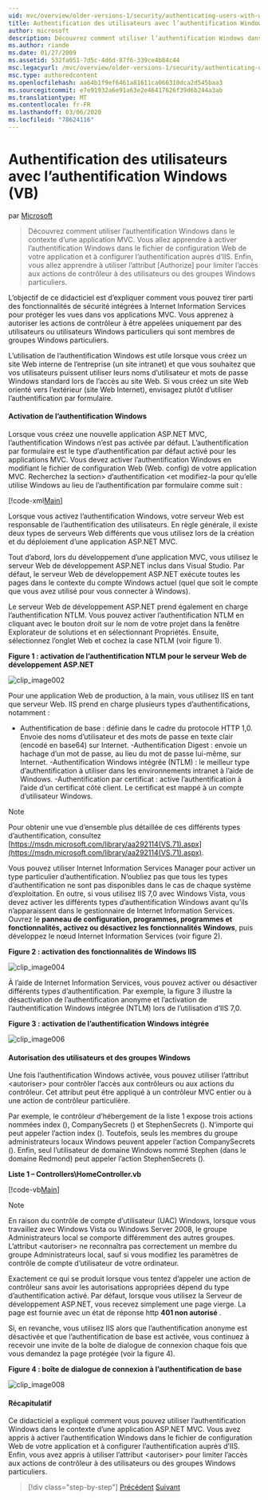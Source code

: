 ```yaml
---
uid: mvc/overview/older-versions-1/security/authenticating-users-with-windows-authentication-vb
title: Authentification des utilisateurs avec l’authentification Windows (VB) | Microsoft Docs
author: microsoft
description: Découvrez comment utiliser l’authentification Windows dans le contexte d’une application MVC. Vous allez apprendre à activer l’authentification Windows dans le co Web de votre application...
ms.author: riande
ms.date: 01/27/2009
ms.assetid: 532fa051-7d5c-4d6d-87f6-339ce4b84c44
msc.legacyurl: /mvc/overview/older-versions-1/security/authenticating-users-with-windows-authentication-vb
msc.type: authoredcontent
ms.openlocfilehash: aa64b1f9ef6461a81611ca066310dca2d545baa3
ms.sourcegitcommit: e7e91932a6e91a63e2e46417626f39d6b244a3ab
ms.translationtype: MT
ms.contentlocale: fr-FR
ms.lasthandoff: 03/06/2020
ms.locfileid: "78624116"
---
```

# <a name="authenticating-users-with-windows-authentication-vb"></a>Authentification des utilisateurs avec l’authentification Windows (VB)

par [Microsoft](https://github.com/microsoft)

> Découvrez comment utiliser l’authentification Windows dans le contexte d’une application MVC. Vous allez apprendre à activer l’authentification Windows dans le fichier de configuration Web de votre application et à configurer l’authentification auprès d’IIS. Enfin, vous allez apprendre à utiliser l’attribut [Authorize] pour limiter l’accès aux actions de contrôleur à des utilisateurs ou des groupes Windows particuliers.

L’objectif de ce didacticiel est d’expliquer comment vous pouvez tirer parti des fonctionnalités de sécurité intégrées à Internet Information Services pour protéger les vues dans vos applications MVC. Vous apprenez à autoriser les actions de contrôleur à être appelées uniquement par des utilisateurs ou utilisateurs Windows particuliers qui sont membres de groupes Windows particuliers.

L’utilisation de l’authentification Windows est utile lorsque vous créez un site Web interne de l’entreprise (un site intranet) et que vous souhaitez que vos utilisateurs puissent utiliser leurs noms d’utilisateur et mots de passe Windows standard lors de l’accès au site Web. Si vous créez un site Web orienté vers l’extérieur (site Web Internet), envisagez plutôt d’utiliser l’authentification par formulaire.

#### <a name="enabling-windows-authentication"></a>Activation de l’authentification Windows

Lorsque vous créez une nouvelle application ASP.NET MVC, l’authentification Windows n’est pas activée par défaut. L’authentification par formulaire est le type d’authentification par défaut activé pour les applications MVC. Vous devez activer l’authentification Windows en modifiant le fichier de configuration Web (Web. config) de votre application MVC. Recherchez la section&gt; d’authentification &lt;et modifiez-la pour qu’elle utilise Windows au lieu de l’authentification par formulaire comme suit :

[!code-xml[Main](authenticating-users-with-windows-authentication-vb/samples/sample1.xml)]

Lorsque vous activez l’authentification Windows, votre serveur Web est responsable de l’authentification des utilisateurs. En règle générale, il existe deux types de serveurs Web différents que vous utilisez lors de la création et du déploiement d’une application ASP.NET MVC.

Tout d’abord, lors du développement d’une application MVC, vous utilisez le serveur Web de développement ASP.NET inclus dans Visual Studio. Par défaut, le serveur Web de développement ASP.NET exécute toutes les pages dans le contexte du compte Windows actuel (quel que soit le compte que vous avez utilisé pour vous connecter à Windows).

Le serveur Web de développement ASP.NET prend également en charge l’authentification NTLM. Vous pouvez activer l’authentification NTLM en cliquant avec le bouton droit sur le nom de votre projet dans la fenêtre Explorateur de solutions et en sélectionnant Propriétés. Ensuite, sélectionnez l’onglet Web et cochez la case NTLM (voir figure 1).

**Figure 1 : activation de l’authentification NTLM pour le serveur Web de développement ASP.NET**

![clip_image002](authenticating-users-with-windows-authentication-vb/_static/image1.jpg)

Pour une application Web de production, à la main, vous utilisez IIS en tant que serveur Web. IIS prend en charge plusieurs types d’authentifications, notamment :

- Authentification de base : définie dans le cadre du protocole HTTP 1,0. Envoie des noms d’utilisateur et des mots de passe en texte clair (encodé en base64) sur Internet. -Authentification Digest : envoie un hachage d’un mot de passe, au lieu du mot de passe lui-même, sur Internet. -Authentification Windows intégrée (NTLM) : le meilleur type d’authentification à utiliser dans les environnements intranet à l’aide de Windows. -Authentification par certificat : active l’authentification à l’aide d’un certificat côté client. Le certificat est mappé à un compte d’utilisateur Windows.

> [!NOTE] 
> 
> Pour obtenir une vue d’ensemble plus détaillée de ces différents types d’authentification, consultez [https://msdn.microsoft.com/library/aa292114(VS.71).aspx](https://msdn.microsoft.com/library/aa292114(VS.71).aspx).

Vous pouvez utiliser Internet Information Services Manager pour activer un type particulier d’authentification. N’oubliez pas que tous les types d’authentification ne sont pas disponibles dans le cas de chaque système d’exploitation. En outre, si vous utilisez IIS 7,0 avec Windows Vista, vous devez activer les différents types d’authentification Windows avant qu’ils n’apparaissent dans le gestionnaire de Internet Information Services. Ouvrez le **panneau de configuration, programmes, programmes et fonctionnalités, activez ou désactivez les fonctionnalités Windows**, puis développez le nœud Internet Information Services (voir figure 2).

**Figure 2 : activation des fonctionnalités de Windows IIS**

![clip_image004](authenticating-users-with-windows-authentication-vb/_static/image2.jpg)

À l’aide de Internet Information Services, vous pouvez activer ou désactiver différents types d’authentification. Par exemple, la figure 3 illustre la désactivation de l’authentification anonyme et l’activation de l’authentification Windows intégrée (NTLM) lors de l’utilisation d’IIS 7,0.

**Figure 3 : activation de l’authentification Windows intégrée**

![clip_image006](authenticating-users-with-windows-authentication-vb/_static/image3.jpg)

#### <a name="authorizing-windows-users-and-groups"></a>Autorisation des utilisateurs et des groupes Windows

Une fois l’authentification Windows activée, vous pouvez utiliser l’attribut &lt;autoriser&gt; pour contrôler l’accès aux contrôleurs ou aux actions du contrôleur. Cet attribut peut être appliqué à un contrôleur MVC entier ou à une action de contrôleur particulière.

Par exemple, le contrôleur d’hébergement de la liste 1 expose trois actions nommées index (), CompanySecrets () et StephenSecrets (). N’importe qui peut appeler l’action index (). Toutefois, seuls les membres du groupe administrateurs locaux Windows peuvent appeler l’action CompanySecrets (). Enfin, seul l’utilisateur de domaine Windows nommé Stephen (dans le domaine Redmond) peut appeler l’action StephenSecrets ().

**Liste 1 – Controllers\HomeController.vb**

[!code-vb[Main](authenticating-users-with-windows-authentication-vb/samples/sample2.vb)]

> [!NOTE]
> En raison du contrôle de compte d’utilisateur (UAC) Windows, lorsque vous travaillez avec Windows Vista ou Windows Server 2008, le groupe Administrateurs local se comporte différemment des autres groupes. L’attribut &lt;autoriser&gt; ne reconnaîtra pas correctement un membre du groupe Administrateurs local, sauf si vous modifiez les paramètres de contrôle de compte d’utilisateur de votre ordinateur.

Exactement ce qui se produit lorsque vous tentez d’appeler une action de contrôleur sans avoir les autorisations appropriées dépend du type d’authentification activé. Par défaut, lorsque vous utilisez la Serveur de développement ASP.NET, vous recevez simplement une page vierge. La page est fournie avec un état de réponse http **401 non autorisé** .

Si, en revanche, vous utilisez IIS alors que l’authentification anonyme est désactivée et que l’authentification de base est activée, vous continuez à recevoir une invite de la boîte de dialogue de connexion chaque fois que vous demandez la page protégée (voir la figure 4).

**Figure 4 : boîte de dialogue de connexion à l’authentification de base**

![clip_image008](authenticating-users-with-windows-authentication-vb/_static/image4.jpg)

#### <a name="summary"></a>Récapitulatif

Ce didacticiel a expliqué comment vous pouvez utiliser l’authentification Windows dans le contexte d’une application ASP.NET MVC. Vous avez appris à activer l’authentification Windows dans le fichier de configuration Web de votre application et à configurer l’authentification auprès d’IIS. Enfin, vous avez appris à utiliser l’attribut &lt;autoriser&gt; pour limiter l’accès aux actions de contrôleur à des utilisateurs ou des groupes Windows particuliers.

> [!div class="step-by-step"]
> [Précédent](authenticating-users-with-forms-authentication-vb.md)
> [Suivant](preventing-javascript-injection-attacks-vb.md)
